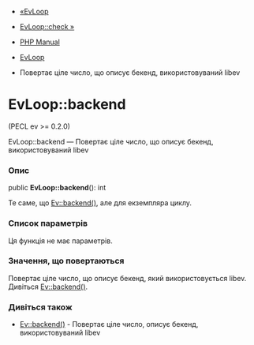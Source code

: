 - [«EvLoop](class.evloop.md)
- [EvLoop::check »](evloop.check.md)

- [PHP Manual](index.md)
- [EvLoop](class.evloop.md)
- Повертає ціле число, що описує бекенд, використовуваний libev

# EvLoop::backend

(PECL ev \>= 0.2.0)

EvLoop::backend — Повертає ціле число, що описує бекенд,
використовуваний libev

### Опис

public **EvLoop::backend**(): int

Те саме, що [Ev::backend()](ev.backend.md), але для екземпляра циклу.

### Список параметрів

Ця функція не має параметрів.

### Значення, що повертаються

Повертає ціле число, що описує бекенд, який використовується libev. Дивіться
[Ev::backend()](ev.backend.md).

### Дивіться також

- [Ev::backend()](ev.backend.md) - Повертає ціле число,
описує бекенд, використовуваний libev
